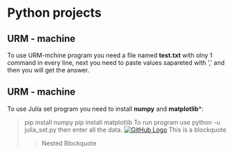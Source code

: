 # Python projects

## URM - machine
To use URM-mchine program you need a file named **test.txt** with olny 1 command in every line, next you need to paste values sapareted with ',' and then you will get the answer.
## URM - machine
To use Julia set program you need to install **numpy** and **matplotlib***: 
  >pip install numpy
  >pip install matplotlib
To run program use python -u julia_set.py then enter all the data.
[![GitHub Logo](/images/logo.png)](https://github.com/)
> This is
> a blockquote
>
> > Nested
> > Blockquote
